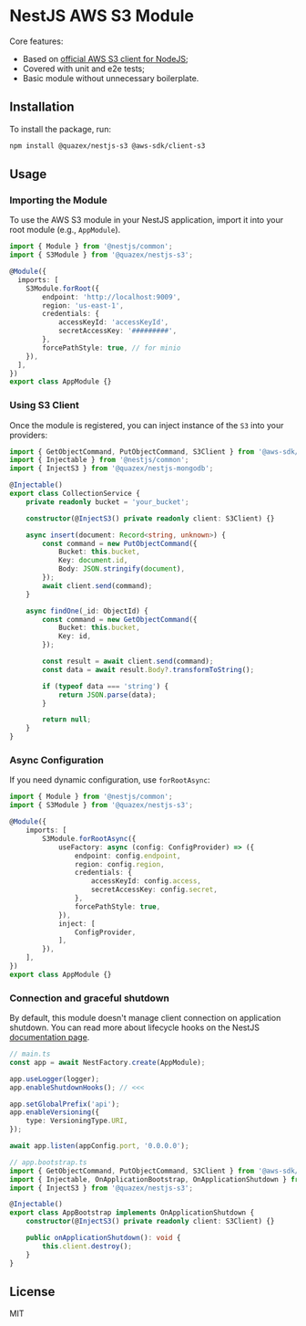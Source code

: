 # NestJS AWS S3 Module

Core features:

- Based on [official AWS S3 client for NodeJS](https://www.npmjs.com/package/@aws-sdk/client-s3);
- Covered with unit and e2e tests;
- Basic module without unnecessary boilerplate.

## Installation

To install the package, run:

```sh
npm install @quazex/nestjs-s3 @aws-sdk/client-s3
```

## Usage

### Importing the Module

To use the AWS S3 module in your NestJS application, import it into your root module (e.g., `AppModule`).

```typescript
import { Module } from '@nestjs/common';
import { S3Module } from '@quazex/nestjs-s3';

@Module({
  imports: [
    S3Module.forRoot({
        endpoint: 'http://localhost:9009',
        region: 'us-east-1',
        credentials: {
            accessKeyId: 'accessKeyId',
            secretAccessKey: '#########',
        },
        forcePathStyle: true, // for minio
    }),
  ],
})
export class AppModule {}
```

### Using S3 Client

Once the module is registered, you can inject instance of the `S3` into your providers:

```typescript
import { GetObjectCommand, PutObjectCommand, S3Client } from '@aws-sdk/client-s3';
import { Injectable } from '@nestjs/common';
import { InjectS3 } from '@quazex/nestjs-mongodb';

@Injectable()
export class CollectionService {
    private readonly bucket = 'your_bucket';

    constructor(@InjectS3() private readonly client: S3Client) {}

    async insert(document: Record<string, unknown>) {
        const command = new PutObjectCommand({
            Bucket: this.bucket,
            Key: document.id,
            Body: JSON.stringify(document),
        });
        await client.send(command);
    }

    async findOne(_id: ObjectId) {
        const command = new GetObjectCommand({
            Bucket: this.bucket,
            Key: id,
        });

        const result = await client.send(command);
        const data = await result.Body?.transformToString();

        if (typeof data === 'string') {
            return JSON.parse(data);
        }

        return null;
    }
}
```

### Async Configuration

If you need dynamic configuration, use `forRootAsync`:

```typescript
import { Module } from '@nestjs/common';
import { S3Module } from '@quazex/nestjs-s3';

@Module({
    imports: [
        S3Module.forRootAsync({
            useFactory: async (config: ConfigProvider) => ({
                endpoint: config.endpoint,
                region: config.region,
                credentials: {
                    accessKeyId: config.access,
                    secretAccessKey: config.secret,
                },
                forcePathStyle: true,
            }),
            inject: [
                ConfigProvider,
            ],
        }),
    ],
})
export class AppModule {}
```

### Connection and graceful shutdown

By default, this module doesn't manage client connection on application shutdown. You can read more about lifecycle hooks on the NestJS [documentation page](https://docs.nestjs.com/fundamentals/lifecycle-events#application-shutdown).

```typescript
// main.ts
const app = await NestFactory.create(AppModule);

app.useLogger(logger);
app.enableShutdownHooks(); // <<<

app.setGlobalPrefix('api');
app.enableVersioning({
    type: VersioningType.URI,
});

await app.listen(appConfig.port, '0.0.0.0');
```

```typescript
// app.bootstrap.ts
import { GetObjectCommand, PutObjectCommand, S3Client } from '@aws-sdk/client-s3';
import { Injectable, OnApplicationBootstrap, OnApplicationShutdown } from '@nestjs/common';
import { InjectS3 } from '@quazex/nestjs-s3';

@Injectable()
export class AppBootstrap implements OnApplicationShutdown {
    constructor(@InjectS3() private readonly client: S3Client) {}

    public onApplicationShutdown(): void {
        this.client.destroy();
    }
}
```

## License

MIT

